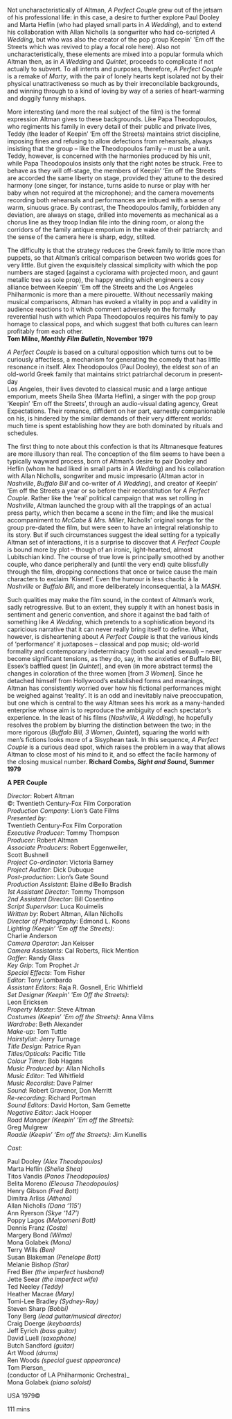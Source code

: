 

Not uncharacteristically of Altman, _A Perfect Couple_ grew out of the jetsam of his professional life: in this case, a desire to further explore Paul Dooley and Marta Heflin (who had played small parts in _A Wedding_), and to extend his collaboration with Allan Nicholls (a songwriter who had co-scripted _A Wedding_, but who was also the creator of the pop group Keepin' 'Em off the Streets which was revived to play a focal role here). Also not uncharacteristically, these elements are mixed into a popular formula which Altman then, as in _A Wedding_ and _Quintet_, proceeds to complicate if not actually to subvert. To all intents and purposes, therefore, _A Perfect Couple_ is a remake of _Marty_, with the pair of lonely hearts kept isolated not by their physical unattractiveness so much as by their irreconcilable backgrounds, and winning through to a kind of loving by way of a series of heart-warming and doggily funny mishaps.

More interesting (and more the real subject of the film) is the formal expression Altman gives to these backgrounds. Like Papa Theodopoulos, who regiments his family in every detail of their public and private lives, Teddy (the leader of Keepin’ ‘Em off the Streets) maintains strict discipline, imposing fines and refusing to allow defections from rehearsals, always insisting that the group – like the Theodopoulos family – must be a unit. Teddy, however, is concerned with the harmonies produced by his unit, while Papa Theodopoulos insists only that the right notes be struck. Free to behave as they will off-stage, the members of Keepin’ ‘Em off the Streets are accorded the same liberty on stage, provided they attune to the desired harmony (one singer, for instance, turns aside to nurse or play with her baby when not required at the microphone); and the camera movements recording both rehearsals and performances are imbued with a sense of warm, sinuous grace. By contrast, the Theodopoulos family, forbidden any deviation, are always on stage, drilled into movements as mechanical as a chorus line as they troop Indian file into the dining room, or along the corridors of the family antique emporium in the wake of their patriarch; and the sense of the camera here is sharp, edgy, stilted.

The difficulty is that the strategy reduces the Greek family to little more than puppets, so that Altman’s critical comparison between two worlds goes for very little. But given the exquisitely classical simplicity with which the pop numbers are staged (against a cyclorama with projected moon, and gaunt metallic tree as sole prop), the happy ending which engineers a cosy alliance between Keepin’ ‘Em off the Streets and the Los Angeles Philharmonic is more than a mere pirouette. Without necessarily making musical comparisons, Altman has evoked a vitality in pop and a validity in audience reactions to it which comment adversely on the formally reverential hush with which Papa Theodopoulos requires his family to pay homage to classical pops, and which suggest that both cultures can learn profitably from each other.  
**Tom Milne, _Monthly Film Bulletin_, November 1979**

_A Perfect Couple_ is based on a cultural opposition which turns out to be curiously affectless, a mechanism for generating the comedy that has little resonance in itself. Alex Theodopoulos (Paul Dooley), the eldest son of an old-world Greek family that maintains strict patriarchal decorum in present-day  
Los Angeles, their lives devoted to classical music and a large antique emporium, meets Sheila Shea (Marta Heflin), a singer with the pop group ‘Keepin’ ‘Em off the Streets’, through an audio-visual dating agency, Great Expectations. Their romance, diffident on her part, earnestly companionable on his, is hindered by the similar demands of their very different worlds: much time is spent establishing how they are both dominated by rituals and schedules.

The first thing to note about this confection is that its Altmanesque features are more illusory than real. The conception of the film seems to have been a typically wayward process, born of Altman’s desire to pair Dooley and Heflin (whom he had liked in small parts in _A Wedding_) and his collaboration with Allan Nicholls, songwriter and music impresario (Altman actor in _Nashville_, _Buffalo Bill_ and co-writer of _A Wedding_), and creator of Keepin’ ‘Em off the Streets a year or so before their reconstitution for _A Perfect Couple_. Rather like the ‘real’ political campaign that was set rolling in _Nashville_, Altman launched the group with all the trappings of an actual press party, which then became a scene in the film; and like the musical accompaniment to _McCabe & Mrs. Miller_, Nicholls’ original songs for the group pre-dated the film, but were seen to have an integral relationship to its story. But if such circumstances suggest the ideal setting for a typically Altman set of interactions, it is a surprise to discover that _A Perfect Couple_ is bound more by plot – though of an ironic, light-hearted, almost Lubitschian kind. The course of true love is principally smoothed by another couple, who dance peripherally and (until the very end) quite blissfully through the film, dropping connections that once or twice cause the main characters to exclaim ‘Kismet’. Even the humour is less chaotic à la _Nashville_ or _Buffalo Bill_, and more deliberately inconsequential, à Ia _MASH_.

Such qualities may make the film sound, in the context of Altman’s work, sadly retrogressive. But to an extent, they supply it with an honest basis in sentiment and generic convention, and shore it against the bad faith of something like  _A Wedding_, which pretends to a sophistication beyond its capricious narrative that it can never really bring itself to define. What, however, is disheartening about _A Perfect Couple_ is that the various kinds of ‘performance’ it juxtaposes – classical and pop music; old-world formality and contemporary indeterminacy (both social and sexual) – never become significant tensions, as they do, say, in the anxieties of Buffalo Bill, Essex’s baffled quest [in _Quintet_], and even (in more abstract terms) the changes in coloration of the three women [from _3 Women_]. Since he detached himself from Hollywood’s established forms and meanings, Altman has consistently worried over how his fictional performances might be weighed against ‘reality’. It is an odd and inevitably naive preoccupation, but one which is central to the way Altman sees his work as a many-handed enterprise whose aim is to reproduce the ambiguity of each spectator’s experience. In the least of his films (_Nashville_,  _A Wedding_), he hopefully resolves the problem by blurring the distinction between the two; in the more rigorous (_Buffalo Bill_, _3 Women_, _Quintet_), squaring the world with men’s fictions looks more of a Sisyphean task. In this sequence, _A Perfect Couple_ is a curious dead spot, which raises the problem in a way that allows Altman to close most of his mind to it, and so effect the facile harmony of the closing musical number.
**Richard Combs, _Sight and Sound_, Summer 1979**  



**A PER Couple**

_Director_: Robert Altman  
©: Twentieth Century-Fox Film Corporation  
_Production Company_: Lion’s Gate Films  
_Presented by_:  
Twentieth Century-Fox Film Corporation  
_Executive Producer_: Tommy Thompson  
_Producer_: Robert Altman  
_Associate Producers_: Robert Eggenweiler,  
Scott Bushnell  
_Project Co-ordinator_: Victoria Barney  
_Project Auditor_: Dick Dubuque  
_Post-production_: Lion’s Gate Sound  
_Production Assistant_: Elaine diBello Bradish  
_1st Assistant Director_: Tommy Thompson  
_2nd Assistant Director_: Bill Cosentino  
_Script Supervisor_: Luca Kouimelis  
_Written by_: Robert Altman, Allan Nicholls  
_Director of Photography_: Edmond L. Koons  
_Lighting (Keepin’ ‘Em off the Streets)_:  
Charlie Anderson  
_Camera Operator_: Jan Keisser  
_Camera Assistants_: Cal Roberts, Rick Mention  
_Gaffer_: Randy Glass  
_Key Grip_: Tom Prophet Jr  
_Special Effects_: Tom Fisher  
_Editor_: Tony Lombardo  
_Assistant Editors_: Raja R. Gosnell, Eric Whitfield  
_Set Designer (Keepin' 'Em Off the Streets)_:  
Leon Ericksen  
_Property Master_: Steve Altman  
_Costumes (Keepin’ ‘Em off the Streets)_: Anna Vilms  
_Wardrobe_: Beth Alexander  
_Make-up_: Tom Tuttle  
_Hairstylist_: Jerry Turnage  
_Title Design_: Patrice Ryan  
_Titles/Opticals_: Pacific Title  
_Colour Timer_: Bob Hagans  
_Music Produced by_: Allan Nicholls  
_Music Editor_: Ted Whitfield  
_Music Recordist_: Dave Palmer  
_Sound_: Robert Gravenor, Don Merritt  
_Re-recording_: Richard Portman  
_Sound Editors_: David Horton, Sam Gemette  
_Negative Editor_: Jack Hooper  
_Road Manager (Keepin’ ‘Em off the Streets)_:  
Greg Mulgrew  
_Roadie (Keepin’ ‘Em off the Streets)_: Jim Kunellis

_Cast:_

Paul Dooley _(Alex Theodopoulos)_  
Marta Heflin _(Sheila Shea)_  
Titos Vandis _(Panos Theodopoulos)_  
Belita Moreno _(Eleousa Theodopoulos)_  
Henry Gibson _(Fred Bott)_  
Dimitra Arliss _(Athena)_  
Allan Nicholls _(Dana ‘115’)_  
Ann Ryerson _(Skye ‘147’)_  
Poppy Lagos _(Melpomeni Bott)_  
Dennis Franz _(Costa)_  
Margery Bond _(Wilma)_  
Mona Golabek _(Mona)_  
Terry Wills _(Ben)_  
Susan Blakeman _(Penelope Bott)_  
Melanie Bishop _(Star)_  
Fred Bier _(the imperfect husband)_  
Jette Seear _(the imperfect wife)_  
Ted Neeley _(Teddy)_  
Heather Macrae _(Mary)_  
Tomi-Lee Bradley _(Sydney-Ray)_  
Steven Sharp _(Bobbi)_  
Tony Berg _(lead guitar/musical director)_  
Craig Doerge _(keyboards)_  
Jeff Eyrich _(bass guitar)_  
David Luell _(saxophone)_  
Butch Sandford _(guitar)_  
Art Wood _(drums)_  
Ren Woods _(special guest appearance)_  
Tom Pierson_  
(conductor of LA Philharmonic Orchestra)_  
Mona Golabek _(piano soloist)_

USA 1979©

111 mins
<!--stackedit_data:
eyJoaXN0b3J5IjpbOTY2MzY0MzQ0XX0=
-->